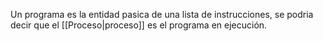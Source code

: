 Un programa es la entidad pasica de una lista de instrucciones, se podria decir que el [[Proceso|proceso]] es el programa en ejecución. 